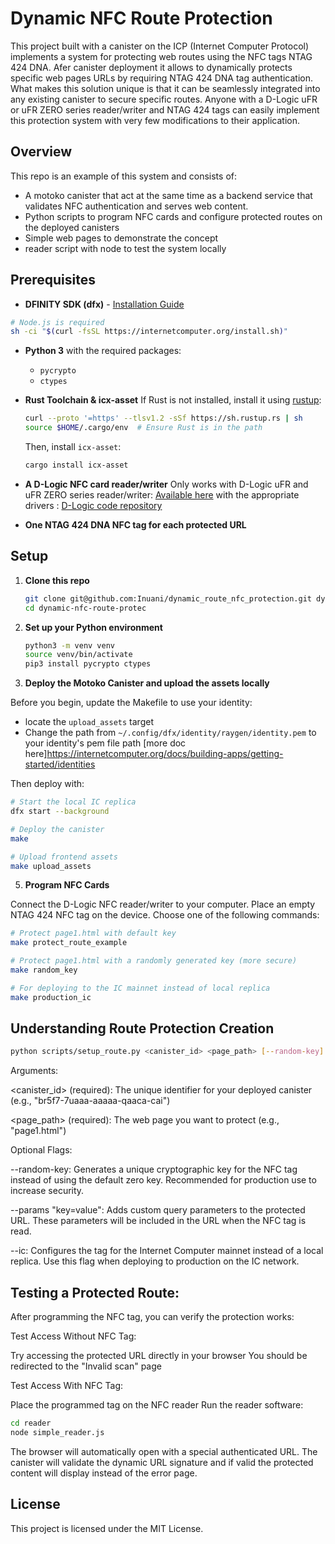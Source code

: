# Dynamic NFC Route Protection

This project built with a canister on the ICP (Internet Computer Protocol) implements a system for protecting web routes using the NFC tags NTAG 424 DNA. 
Afer canister deployment it allows to dynamically protects specific web pages URLs by requiring NTAG 424 DNA tag authentication. What makes this solution unique is that it can be seamlessly integrated into any existing canister to secure specific routes. Anyone with a D-Logic uFR or uFR ZERO series reader/writer and NTAG 424 tags can easily implement this protection system with very few modifications to their application.

## Overview

This repo is an example of this system and consists of:

- A motoko canister that act at the same time as a backend service that validates NFC authentication and serves web content.
- Python scripts to program NFC cards and configure protected routes on the deployed canisters
- Simple web pages to demonstrate the concept
- reader script with node to test the system locally

## Prerequisites

- **DFINITY SDK (dfx)** - [Installation Guide](https://internetcomputer.org/docs/building-apps/getting-started/install)

```sh
# Node.js is required
sh -ci "$(curl -fsSL https://internetcomputer.org/install.sh)"
  ```
- **Python 3** with the required packages:
  - `pycrypto`
  - `ctypes`

- **Rust Toolchain & icx-asset**
  If Rust is not installed, install it using [rustup](https://rustup.rs/):
  
  ```sh
  curl --proto '=https' --tlsv1.2 -sSf https://sh.rustup.rs | sh
  source $HOME/.cargo/env  # Ensure Rust is in the path
  ```
  
  Then, install `icx-asset`:
  
  ```sh
  cargo install icx-asset
  ```

- **A D-Logic NFC card reader/writer** 
Only works with D-Logic uFR and uFR ZERO series reader/writer: [Available here](https://www.d-logic.com/)
with the appropriate drivers :
[D-Logic code repository](https://code.d-logic.com/-/snippets/1)

- **One NTAG 424 DNA NFC tag for each protected URL**

## Setup

1. **Clone this repo**

   ```sh
   git clone git@github.com:Inuani/dynamic_route_nfc_protection.git dynamic-nfc-route-protec
   cd dynamic-nfc-route-protec
   ```

2. **Set up your Python environment**

   ```sh
   python3 -m venv venv
   source venv/bin/activate
   pip3 install pycrypto ctypes
   ```

3. **Deploy the Motoko Canister and upload the assets locally**

Before you begin, update the Makefile to use your identity:
- locate the `upload_assets` target
- Change the path from `~/.config/dfx/identity/raygen/identity.pem` to your identity's pem file path [more doc here]https://internetcomputer.org/docs/building-apps/getting-started/identities

Then deploy with:

```sh
# Start the local IC replica
dfx start --background

# Deploy the canister
make

# Upload frontend assets
make upload_assets
```

5. **Program NFC Cards**

Connect the D-Logic NFC reader/writer to your computer.
Place an empty NTAG 424 NFC tag on the device.
Choose one of the following commands:

```sh
# Protect page1.html with default key
make protect_route_example

# Protect page1.html with a randomly generated key (more secure)
make random_key

# For deploying to the IC mainnet instead of local replica
make production_ic
```

## Understanding Route Protection Creation

```sh
python scripts/setup_route.py <canister_id> <page_path> [--random-key] [--params "key=value"] [--ic]
```
Arguments:

<canister_id> (required): The unique identifier for your deployed canister (e.g., "br5f7-7uaaa-aaaaa-qaaca-cai")

<page_path> (required): The web page you want to protect (e.g., "page1.html")

Optional Flags:

--random-key: Generates a unique cryptographic key for the NFC tag instead of using the default zero key. Recommended for production use to increase security.

--params "key=value": Adds custom query parameters to the protected URL. These parameters will be included in the URL when the NFC tag is read.

--ic: Configures the tag for the Internet Computer mainnet instead of a local replica. Use this flag when deploying to production on the IC network.

## Testing a Protected Route:

After programming the NFC tag, you can verify the protection works:

Test Access Without NFC Tag:

Try accessing the protected URL directly in your browser
You should be redirected to the "Invalid scan" page


Test Access With NFC Tag:

Place the programmed tag on the NFC reader
Run the reader software:

```sh
cd reader
node simple_reader.js
```

The browser will automatically open with a special authenticated URL. The canister will validate the dynamic URL signature and if valid the protected content will display instead of the error page.

## License

This project is licensed under the MIT License.
